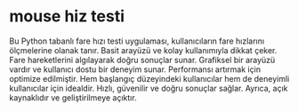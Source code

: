 # mouse hiz testi
  Bu Python tabanlı fare hızı testi uygulaması, kullanıcıların fare hızlarını ölçmelerine olanak tanır. Basit arayüzü ve kolay kullanımıyla dikkat çeker. Fare hareketlerini algılayarak doğru sonuçlar sunar. Grafiksel bir arayüzü vardır ve kullanıcı dostu bir deneyim sunar. Performansı artırmak için optimize edilmiştir. Hem başlangıç düzeyindeki kullanıcılar hem de deneyimli kullanıcılar için idealdir. Hızlı, güvenilir ve doğru sonuçlar sağlar. Ayrıca, açık kaynaklıdır ve geliştirilmeye açıktır.
